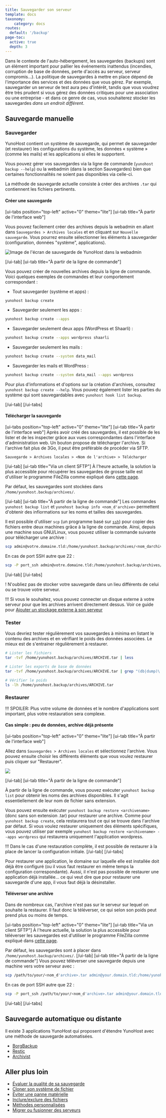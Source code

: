 ```yaml
---
title: Sauvegarder son serveur
template: docs
taxonomy:
    category: docs
routes:
  default: '/backup'
page-toc:
  active: true
  depth: 3
---
```


Dans le contexte de l'auto-hébergement, les sauvegardes (backups) sont un élément important pour pallier les événements inattendus (incendies, corruption de base de données, perte d'accès au serveur, serveur compromis...). La politique de sauvegardes à mettre en place dépend de l'importance des services et des données que vous gérez. Par exemple, sauvegarder un serveur de test aura peu d'intérêt, tandis que vous voudrez être très prudent si vous gérez des données critiques pour une association ou une entreprise - et dans ce genre de cas, vous souhaiterez stocker les sauvegardes *dans un endroit différent*.

## Sauvegarde manuelle

### Sauvegarder

YunoHost contient un système de sauvegarde, qui permet de sauvegarder (et restaurer) les configurations du système, les données « système » (comme les mails) et les applications si elles le supportent.

Vous pouvez gérer vos sauvegardes via la ligne de commande (`yunohost backup --help`) ou la webadmin (dans la section Sauvegardes) bien que certaines fonctionnalités ne soient pas disponibles via celle-ci.

La méthode de sauvegarde actuelle consiste à créer des archives `.tar` qui contiennent les fichiers pertinents.

#### Créer une sauvegarde

[ui-tabs position="top-left" active="0" theme="lite"]
[ui-tab title="À partir de l'interface web"]

Vous pouvez facilement créer des archives depuis la webadmin en allant dans `Sauvegardes > Archives locales` et en cliquant sur `Nouvelle sauvegarde`. Vous pourrez ensuite sélectionner les éléments à sauvegarder (configuration, données "système", applications).

![Image de l'écran de sauvegarde de YunoHost dans la webadmin](image://backup.png)

[/ui-tab]
[ui-tab title="À partir de la ligne de commande"]

Vous pouvez créer de nouvelles archives depuis la ligne de commande. Voici quelques exemples de commandes et leur comportement correspondant :

- Tout sauvegarder (système et apps) :

```bash
yunohost backup create
```

- Sauvegarder seulement les apps :

```bash
yunohost backup create --apps
```

- Sauvegarder seulement deux apps (WordPress et Shaarli) :

```bash
yunohost backup create --apps wordpress shaarli
```

- Sauvegarder seulement les mails :

```bash
yunohost backup create --system data_mail
```

- Sauvegarder les mails et WordPress :

```bash
yunohost backup create --system data_mail --apps wordpress
```

Pour plus d'informations et d'options sur la création d'archives, consultez `yunohost backup create --help`. Vous pouvez également lister les parties du système qui sont sauvegardables avec `yunohost hook list backup`.

[/ui-tab]
[/ui-tabs]

#### Télécharger la sauvegarde

[ui-tabs position="top-left" active="0" theme="lite"]
[ui-tab title="À partir de l'interface web"]
Après avoir créé des sauvegardes, il est possible de les lister et de les inspecter grâce aux vues correspondantes dans l'interface d'administration web. Un bouton propose de télécharger l'archive. Si l'archive fait plus de 3Go, il peut être préférable de procéder via SFTP.

`Sauvegarde > Archives locales > <Nom de l'archive> > Télécharger`

[/ui-tab]
[ui-tab title="Via un client SFTP"]
À l'heure actuelle, la solution la plus accessible pour récupérer les sauvegardes de grosse taille est d'utiliser le programme FileZilla comme expliqué dans [cette page](/filezilla).

Par défaut, les sauvegardes sont stockées dans `/home/yunohost.backup/archives/`.

[/ui-tab]
[ui-tab title="À partir de la ligne de commande"]
Les commandes `yunohost backup list` et `yunohost backup info <nom_d'archive>` permettent d'obtenir des infiormations sur les noms et tailles des sauvegardes.

Il est possible d'utiliser `scp` (un programme basé sur [`ssh`](/ssh)) pour copier des fichiers entre deux machines grâce à la ligne de commande. Ainsi, depuis une machine sous GNU/Linux, vous pouvez utiliser la commande suivante pour télécharger une archive :

```bash
scp admin@votre.domaine.tld:/home/yunohost.backup/archives/<nom_darchive>.tar ./
```

En cas de port SSH autre que 22 :

```bash
scp -P port_ssh admin@votre.domaine.tld:/home/yunohost.backup/archives/<nom_darchive>.tar ./
```

[/ui-tab]
[/ui-tabs]

! N'oubliez pas de stocker votre sauvegarde dans un lieu différents de celui ou se trouve votre serveur.

!!! Si vous le souhaitez, vous pouvez connecter un disque externe à votre serveur pour que les archives arrivent directement dessus. Voir ce guide pour [Ajouter un stockage externe à son serveur](/external_storage)

### Tester

Vous devriez tester régulièrement vos sauvegardes à minima en listant le contenu des archives et en vérifiant le poids des données associées. Le mieux est de s'entrainer règulièrement à restaurer.

```bash
# Lister les fichiers
tar -tvf /home/yunohost.backup/archives/ARCHIVE.tar | less

# Lister les exports de base de données
tar -tvf /home/yunohost.backup/archives/ARCHIVE.tar | grep "(db|dump)\.sql"

# Vérifier le poids
ls -lh /home/yunohost.backup/archives/ARCHIVE.tar
```

### Restaurer

!!! SPOILER: Plus votre volume de données et le nombre d'applications sont important, plus votre restauration sera complexe.

#### Cas simple : peu de données, archive déjà présente

[ui-tabs position="top-left" active="0" theme="lite"]
[ui-tab title="À partir de l'interface web"]

Allez dans `Sauvegardes > Archives locales` et sélectionnez l'archive. Vous pouvez ensuite choisir les différents éléments que vous voulez restaurer puis cliquer sur "Restaurer".

![](image://restore.png)

[/ui-tab]
[ui-tab title="À partir de la ligne de commande"]

À partir de la ligne de commande, vous pouvez exécuter `yunohost backup list` pour obtenir les noms des archives disponibles. Il s'agit essentiellement de leur nom de fichier sans extension.

Vous pouvez ensuite exécuter `yunohost backup restore <archivename>` (donc sans son extension .tar) pour restaurer une archive. Comme pour `yunohost backup create`, cela restaurera tout ce qui se trouve dans l'archive par défaut. Si vous voulez restaurer uniquement des éléments spécifiques, vous pouvez utiliser par exemple `yunohost backup restore <archivename> --apps wordpress` qui restaurera uniquement l'application wordpress.

!!! Dans le cas d'une restauration complète, il est possible de restaurer à la place de lancer la configuration initiale.
[/ui-tab]
[/ui-tabs]

Pour restaurer une application, le domaine sur laquelle elle est installée doit déjà être configuré (ou il vous faut restaurer en même temps la configuration correspondante). Aussi, il n'est pas possible de restaurer une application déjà installée... ce qui veut dire que pour restaurer une sauvegarde d'une app, il vous faut déjà la désinstaller.

#### Téléverser une archive

Dans de nombreux cas, l'archive n'est pas sur le serveur sur lequel on souhaite la restaurer. Il faut donc la téléverser, ce qui selon son poids peut prend plus ou moins de temps.

[ui-tabs position="top-left" active="0" theme="lite"]
[ui-tab title="Via un client SFTP"]
À l'heure actuelle, la solution la plus accessible pour téléverser les sauvegardes est d'utiliser le programme FileZilla comme expliqué dans [cette page](/filezilla).

Par défaut, les sauvegardes sont à placer dans `/home/yunohost.backup/archives/`.
[/ui-tab]
[ui-tab title="À partir de la ligne de commande"]
Vous pouvez téléverser une sauvegarde depuis une machine vers votre serveur avec :

```bash
scp /path/to/your/<nom_d'archive>.tar admin@your.domain.tld:/home/yunohost.backup/archives/
```

En cas de port SSH autre que 22 :

```bash
scp -P port_ssh /path/to/your/<nom_d'archive>.tar admin@your.domain.tld:/home/yunohost.backup/archives/
```

[/ui-tab]
[/ui-tabs]

## Sauvegarde automatique ou distante

Il existe 3 applications YunoHost qui proposent d'étendre YunoHost avec une méthode de sauvegarde automatisées.

- [BorgBackup](/backup/borgbackup)
- [Restic](/backup/restic)
- [Archivist](/backup/archivist)

## Aller plus loin

- [Évaluer la qualité de sa sauvegarde](/backup/strategies)
- [Cloner son système de fichier](/backup/clone_filesystem)
- [Éviter une panne matérielle](/backup/avoid_hardware_failure)
- [Inclure/exclure des fichiers](/backup/include_exclude_files)
- [Méthodes personnalisées](/backup/custom_backup_methods)
- [Migrer ou fusionner des serveurs](/backup/migrate_or_merge_servers)
